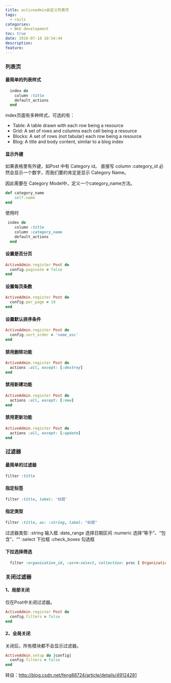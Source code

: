 ```yaml
---
title: activeadmin自定义列表页
tags:
  - rails
categories:
  - Web development
toc: true
date: 2016-07-18 10:54:44
description: 
feature:
---
```


### 列表页

#### 最简单的列表样式
``` ruby
  index do
    column :title
    default_actions
  end
```

index页面有多种样式，可选的有：

* Table: A table drawn with each row being a resource
* Grid: A set of rows and columns each cell being a resource
* Blocks: A set of rows (not tabular) each row being a resource
* Blog: A title and body content, similar to a blog index
<!-- more -->

#### 显示外键 
如果表格里有外键，如Post 中有 Category id。
直接写 column :category_id 必然会显示一个数字，而我们要的肯定是显示 Category Name。

因此需要在 Category Model中，定义一个category_name方法。
``` ruby
def category_name
    self.name
end
```
使用时
``` ruby
 index do
    column :title
    column :category_name
    default_actions
  end
```

#### 设置是否分页
``` ruby
ActiveAdmin.register Post do
  config.paginate = false
end
```

#### 设置每页条数
``` ruby
ActiveAdmin.register Post do
  config.per_page = 10
end
```

#### 设置默认排序条件
``` ruby
ActiveAdmin.register Post do
  config.sort_order = 'name_asc'
end
```

#### 禁用删除功能
``` ruby
ActiveAdmin.register Post do
  actions :all, except: [:destroy]
end
```

#### 禁用新建功能
``` ruby
ActiveAdmin.register Post do
  actions :all, except: [:new]
end
```

#### 禁用更新功能
``` ruby
ActiveAdmin.register Post do
  actions :all, except: [:update]
end
```

### 过滤器

#### 最简单的过滤器
``` ruby
filter :title
```

#### 指定标签
``` ruby
filter :title, label: '标题'
```

#### 指定类型
``` ruby
filter :title, as: :string, label: "标题"
```
  过滤器类型: 
  :string 输入框 
  :date_range 选择日期区间 
  :numeric 选择“等于”、“包含”、“” 
  :select 下拉框 
  :check_boxes 勾选框

#### 下拉选择筛选
``` ruby
  filter :organization_id, :as=>:select, collection: proc { Organization.all }, :label=>"机构"
```

### 关闭过滤器

#### 1、局部关闭 
仅在Post中关闭过滤器。
``` ruby
ActiveAdmin.register Post do
  config.filters = false
end
```
#### 2、全局关闭 
关闭后，所有模块都不会显示过滤器。
``` ruby
ActiveAdmin.setup do |config|
  config.filters = false
end
```

转自：http://blog.csdn.net/feng88724/article/details/49124281